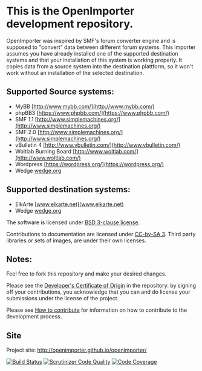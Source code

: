 # This is the OpenImporter development repository.

OpenImporter was inspired by SMF's forum converter engine and is supposed to "convert" data between different forum systems. This importer assumes you have already installed one of the supported destination systems and that your installation of this system is working properly. It copies data from a source system into the destination plattform, so it won't work without an installation of the selected destination. 

## Supported Source systems:

* MyBB [http://www.mybb.com/](http://www.mybb.com/)
* phpBB3 [https://www.phpbb.com/](https://www.phpbb.com/)
* SMF 1.1 [http://www.simplemachines.org/](http://www.simplemachines.org/)
* SMF 2.0 [http://www.simplemachines.org/](http://www.simplemachines.org/)
* vBulletin 4 [http://www.vbulletin.com/](http://www.vbulletin.com/)
* Woltlab Burning Board [http://www.woltlab.com/](http://www.woltlab.com/)
* Wordpress [https://wordpress.org/](https://wordpress.org/)
* Wedge [wedge.org](wedge.org)

## Supported destination systems:

* ElkArte [www.elkarte.net](www.elkarte.net)
* Wedge [wedge.org](wedge.org)

The software is licensed under [BSD 3-clause license](http://www.opensource.org/licenses/BSD-3-Clause).

Contributions to documentation are licensed under [CC-by-SA 3](http://creativecommons.org/licenses/by-sa/3.0). Third party libraries or sets of images, are under their own licenses.



## Notes:

Feel free to fork this repository and make your desired changes.

Please see the [Developer's Certificate of Origin](https://raw.github.com/OpenImporter/openimporter/master/DCO.txt) in the repository:
by signing off your contributions, you acknowledge that you can and do license your submissions under the license of the project.

Please see [How to contribute](https://github.com/openimporter/openimporter/blob/master/CONTRIBUTING.md) for information on how to contribute to the development process.

## Site

Project site: http://openimporter.github.io/openimporter/

[![Build Status](https://travis-ci.org/OpenImporter/openimporter.png?branch=master)](https://travis-ci.org/OpenImporter/openimporter)
[![Scrutinizer Code Quality](https://scrutinizer-ci.com/g/OpenImporter/openimporter/badges/quality-score.png?b=master)](https://scrutinizer-ci.com/g/OpenImporter/openimporter/?branch=master)
[![Code Coverage](https://scrutinizer-ci.com/g/OpenImporter/openimporter/badges/coverage.png?b=master)](https://scrutinizer-ci.com/g/OpenImporter/openimporter/?branch=master)
